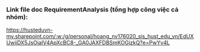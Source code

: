 ### Link file doc RequirementAnalysis (tổng hợp công việc cả nhóm):
https://husteduvn-my.sharepoint.com/:w:/g/personal/hoang_nv176020_sis_hust_edu_vn/EdUXUwiiDX5JsOiaIV4ApXcBC8-_GA0JAXFDBSmKOGjzkQ?e=PwYv4L
